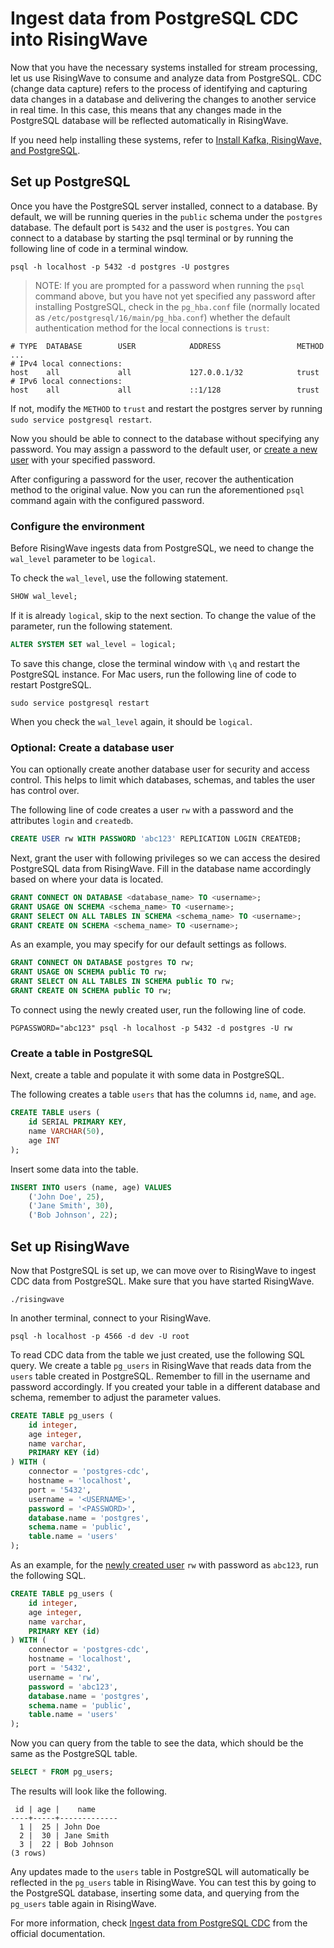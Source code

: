 # Ingest data from PostgreSQL CDC into RisingWave

Now that you have the necessary systems installed for stream processing, let us use RisingWave to consume and analyze data from PostgreSQL. CDC (change data capture) refers to the process of identifying and capturing data changes in a database and delivering the changes to another service in real time. In this case, this means that any changes made in the PostgreSQL database will be reflected automatically in RisingWave.

If you need help installing these systems, refer to [Install Kafka, RisingWave, and PostgreSQL](00-install-rw-kafka-pg.md).

## Set up PostgreSQL

Once you have the PostgreSQL server installed, connect to a database. By default, we will be running queries in the `public` schema under the `postgres` database. The default port is `5432` and the user is `postgres`. You can connect to a database by starting the psql terminal or by running the following line of code in a terminal window.

```terminal
psql -h localhost -p 5432 -d postgres -U postgres
```

> NOTE: If you are prompted for a password when running the `psql` command above, but you have not yet specified any password after installing PostgreSQL, check in the `pg_hba.conf` file (normally located as `/etc/postgresql/16/main/pg_hba.conf`) whether the default authentication method for the local connections is `trust`:
```
# TYPE  DATABASE        USER            ADDRESS                 METHOD
...
# IPv4 local connections:
host    all             all             127.0.0.1/32            trust
# IPv6 local connections:
host    all             all             ::1/128                 trust
```

If not, modify the `METHOD` to `trust` and restart the postgres server by running `sudo service postgresql restart`.

Now you should be able to connect to the database without specifying any password. You may assign a password to the default user, or [create a new user](#optional-create-a-database-user) with your specified password.

After configuring a password for the user, recover the authentication method to the original value. Now you can run the aforementioned `psql` command again with the configured password.

### Configure the environment

Before RisingWave ingests data from PostgreSQL, we need to change the `wal_level` parameter to be `logical`.

To check the `wal_level`, use the following statement.

```sql
SHOW wal_level;
```

If it is already `logical`, skip to the next section. To change the value of the parameter, run the following statement.

```sql
ALTER SYSTEM SET wal_level = logical;
```

To save this change, close the terminal window with `\q` and restart the PostgreSQL instance. For Mac users, run the following line of code to restart PostgreSQL. 

```terminal
sudo service postgresql restart
```

When you check the `wal_level` again, it should be `logical`.

### Optional: Create a database user

You can optionally create another database user for security and access control. This helps to limit which databases, schemas, and tables the user has control over. 

The following line of code creates a user `rw` with a password and the attributes `login` and `createdb`.

```sql
CREATE USER rw WITH PASSWORD 'abc123' REPLICATION LOGIN CREATEDB;
```

Next, grant the user with following privileges so we can access the desired PostgreSQL data from RisingWave. Fill in the database name accordingly based on where your data is located.

```sql
GRANT CONNECT ON DATABASE <database_name> TO <username>;
GRANT USAGE ON SCHEMA <schema_name> TO <username>;
GRANT SELECT ON ALL TABLES IN SCHEMA <schema_name> TO <username>;
GRANT CREATE ON SCHEMA <schema_name> TO <username>;
```

As an example, you may specify for our default settings as follows.
```sql
GRANT CONNECT ON DATABASE postgres TO rw;
GRANT USAGE ON SCHEMA public TO rw;
GRANT SELECT ON ALL TABLES IN SCHEMA public TO rw;
GRANT CREATE ON SCHEMA public TO rw;
```

To connect using the newly created user, run the following line of code.
```terminal
PGPASSWORD="abc123" psql -h localhost -p 5432 -d postgres -U rw
```

### Create a table in PostgreSQL

Next, create a table and populate it with some data in PostgreSQL.

The following creates a table `users` that has the columns `id`, `name`, and `age`.

```sql
CREATE TABLE users (
    id SERIAL PRIMARY KEY,
    name VARCHAR(50),
    age INT
);
```

Insert some data into the table.

```sql
INSERT INTO users (name, age) VALUES
    ('John Doe', 25),
    ('Jane Smith', 30),
    ('Bob Johnson', 22);
```

## Set up RisingWave

Now that PostgreSQL is set up, we can move over to RisingWave to ingest CDC data from PostgreSQL. Make sure that you have started RisingWave.

```terminal
./risingwave
```

In another terminal, connect to your RisingWave.

```terminal
psql -h localhost -p 4566 -d dev -U root
```

To read CDC data from the table we just created, use the following SQL query. We create a table `pg_users` in RisingWave that reads data from the `users` table created in PostgreSQL. Remember to fill in the username and password accordingly. If you created your table in a different database and schema, remember to adjust the parameter values.

```sql
CREATE TABLE pg_users (
    id integer,
    age integer,
    name varchar,
    PRIMARY KEY (id)
) WITH (
    connector = 'postgres-cdc',
    hostname = 'localhost',
    port = '5432',
    username = '<USERNAME>',
    password = '<PASSWORD>',
    database.name = 'postgres',
    schema.name = 'public',
    table.name = 'users'
);
```

As an example, for the [newly created user](#optional-create-a-database-user) `rw` with password as `abc123`, run the following SQL.
```sql
CREATE TABLE pg_users (
    id integer,
    age integer,
    name varchar,
    PRIMARY KEY (id)
) WITH (
    connector = 'postgres-cdc',
    hostname = 'localhost',
    port = '5432',
    username = 'rw',
    password = 'abc123',
    database.name = 'postgres',
    schema.name = 'public',
    table.name = 'users'
);
```

Now you can query from the table to see the data, which should be the same as the PostgreSQL table.

```sql
SELECT * FROM pg_users;
```

The results will look like the following.

```terminal
 id | age |    name     
----+-----+-------------
  1 |  25 | John Doe
  2 |  30 | Jane Smith
  3 |  22 | Bob Johnson
(3 rows)
```

Any updates made to the `users` table in PostgreSQL will automatically be reflected in the `pg_users` table in RisingWave. You can test this by going to the PostgreSQL database, inserting some data, and querying from the `pg_users` table again in RisingWave.

For more information, check [Ingest data from PostgreSQL CDC](https://docs.risingwave.com/docs/current/ingest-from-postgres-cdc/) from the official documentation.
